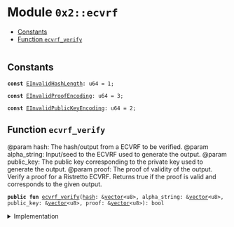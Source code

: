 
<a name="0x2_ecvrf"></a>

# Module `0x2::ecvrf`



-  [Constants](#@Constants_0)
-  [Function `ecvrf_verify`](#0x2_ecvrf_ecvrf_verify)


<pre><code></code></pre>



<a name="@Constants_0"></a>

## Constants


<a name="0x2_ecvrf_EInvalidHashLength"></a>



<pre><code><b>const</b> <a href="ecvrf.md#0x2_ecvrf_EInvalidHashLength">EInvalidHashLength</a>: u64 = 1;
</code></pre>



<a name="0x2_ecvrf_EInvalidProofEncoding"></a>



<pre><code><b>const</b> <a href="ecvrf.md#0x2_ecvrf_EInvalidProofEncoding">EInvalidProofEncoding</a>: u64 = 3;
</code></pre>



<a name="0x2_ecvrf_EInvalidPublicKeyEncoding"></a>



<pre><code><b>const</b> <a href="ecvrf.md#0x2_ecvrf_EInvalidPublicKeyEncoding">EInvalidPublicKeyEncoding</a>: u64 = 2;
</code></pre>



<a name="0x2_ecvrf_ecvrf_verify"></a>

## Function `ecvrf_verify`

@param hash: The hash/output from a ECVRF to be verified.
@param alpha_string: Input/seed to the ECVRF used to generate the output.
@param public_key: The public key corresponding to the private key used to generate the output.
@param proof: The proof of validity of the output.
Verify a proof for a Ristretto ECVRF. Returns true if the proof is valid and corresponds to the given output.


<pre><code><b>public</b> <b>fun</b> <a href="ecvrf.md#0x2_ecvrf_ecvrf_verify">ecvrf_verify</a>(<a href="hash.md#0x2_hash">hash</a>: &<a href="">vector</a>&lt;u8&gt;, alpha_string: &<a href="">vector</a>&lt;u8&gt;, public_key: &<a href="">vector</a>&lt;u8&gt;, proof: &<a href="">vector</a>&lt;u8&gt;): bool
</code></pre>



<details>
<summary>Implementation</summary>


<pre><code><b>public</b> <b>native</b> <b>fun</b> <a href="ecvrf.md#0x2_ecvrf_ecvrf_verify">ecvrf_verify</a>(<a href="hash.md#0x2_hash">hash</a>: &<a href="">vector</a>&lt;u8&gt;, alpha_string: &<a href="">vector</a>&lt;u8&gt;, public_key: &<a href="">vector</a>&lt;u8&gt;, proof: &<a href="">vector</a>&lt;u8&gt;): bool;
</code></pre>



</details>
